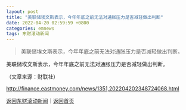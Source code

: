 ```yaml
---
layout: post
title: "美联储埃文斯表示，今年年底之前无法对通胀压力是否减轻做出判断"
date: 2022-04-20 02:59:59 +0800
categories: emnews
tags: 东财滚动新闻
---
```

> 美联储埃文斯表示，今年年底之前无法对通胀压力是否减轻做出判断。

<p>美联储埃文斯表示，今年年底之前无法对通胀压力是否减轻做出判断。</p><p class="em_media">（文章来源：财联社）</p>

<http://finance.eastmoney.com/news/1351,202204202348724068.html>

[返回东财滚动新闻](//finews.withounder.com/emnews/)｜[返回首页](//finews.withounder.com/)